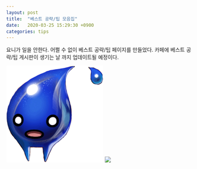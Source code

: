 ```yaml
---
layout: post
title:  "베스트 공략/팁 모음집"
date:   2020-03-25 15:29:30 +0900
categories: tips
---
```

요니가 일을 안한다. 어쩔 수 없이 베스트 공략/팁 페이지를 만들었다.
카페에 베스트 공략/팁 게시판이 생기는 날 까지 업데이트될 예정이다.

<img src="../images/derini.png"/>
<img src="../../images/dejungja.png"/>